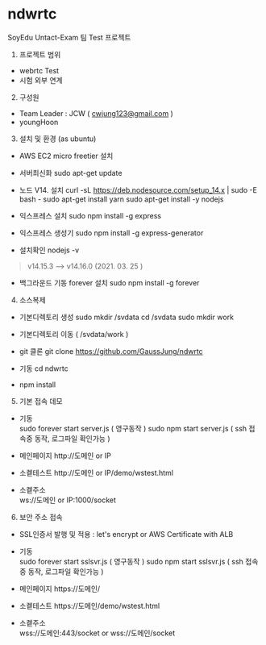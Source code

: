 # ndwrtc

 SoyEdu Untact-Exam 팀 Test 프로젝트 

1. 프로젝트 범위 
- webrtc Test
- 시험 외부 연계 

2. 구성원 
- Team Leader : JCW ( cwjung123@gmail.com )
- youngHoon 

3. 설치 및 환경 (as ubuntu) 
- AWS EC2 micro freetier 설치 
- 서버최신화 
  sudo apt-get update
- 노드 V14. 설치
curl -sL https://deb.nodesource.com/setup_14.x | sudo -E bash -
sudo apt-get install yarn
sudo apt-get install -y nodejs

- 익스프레스 설치
sudo npm install -g express

- 익스프레스 생성기
sudo npm install -g express-generator

- 설치확인
 nodejs -v  
 > v14.15.3  --> v14.16.0 (2021. 03. 25 )

- 백그라운드 기동 forever 설치
sudo npm install -g forever


4. 소스복제 
- 기본디렉토리 생성
sudo mkdir /svdata 
cd /svdata
sudo mkdir work 

- 기본디렉토리 이동 ( /svdata/work )
- git 클론 
  git clone https://github.com/GaussJung/ndwrtc  
- 기동 
  cd ndwrtc 
- npm install 

5. 기본 접속 데모 
- 기동   
  sudo forever start server.js ( 영구동작 )
  sudo npm start server.js ( ssh 접속중 동작, 로그파일 확인가능  ) 

- 메인페이지 
http://도메인 or IP

- 소켙테스트 
http://도메인 or IP/demo/wstest.html 

- 소켙주소  
ws://도메인 or IP:1000/socket 
 
 

6. 보안 주소 접속 

- SSL인증서 발행 및 적용 :  let's encrypt or AWS Certificate with ALB 
- 기동   
  sudo forever start sslsvr.js ( 영구동작 )
  sudo npm start sslsvr.js ( ssh 접속중 동작, 로그파일 확인가능  ) 


- 메인페이지 
https://도메인/

- 소켙테스트 
https://도메인/demo/wstest.html 

- 소켙주소  
wss://도메인:443/socket
or 
wss://도메인/socket
